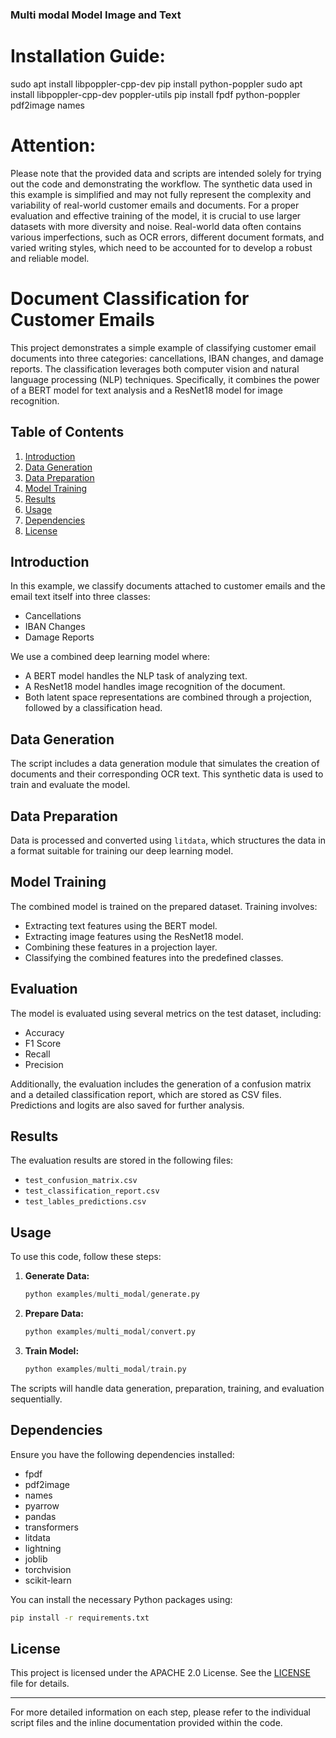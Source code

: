 ### Multi modal Model Image and Text

# Installation Guide:

sudo apt install libpoppler-cpp-dev
pip install python-poppler
sudo apt install libpoppler-cpp-dev poppler-utils
pip install fpdf python-poppler pdf2image names

# Attention:

Please note that the provided data and scripts are intended solely for trying out the code and demonstrating the workflow. The synthetic data used in this example is simplified and may not fully represent the complexity and variability of real-world customer emails and documents. For a proper evaluation and effective training of the model, it is crucial to use larger datasets with more diversity and noise. Real-world data often contains various imperfections, such as OCR errors, different document formats, and varied writing styles, which need to be accounted for to develop a robust and reliable model.

# Document Classification for Customer Emails

This project demonstrates a simple example of classifying customer email documents into three categories: cancellations, IBAN changes, and damage reports. The classification leverages both computer vision and natural language processing (NLP) techniques. Specifically, it combines the power of a BERT model for text analysis and a ResNet18 model for image recognition.

## Table of Contents

1. [Introduction](#introduction)
1. [Data Generation](#data-generation)
1. [Data Preparation](#data-preparation)
1. [Model Training](#model-training)
1. [Results](#results)
1. [Usage](#usage)
1. [Dependencies](#dependencies)
1. [License](#license)

## Introduction

In this example, we classify documents attached to customer emails and the email text itself into three classes:

- Cancellations
- IBAN Changes
- Damage Reports

We use a combined deep learning model where:

- A BERT model handles the NLP task of analyzing text.
- A ResNet18 model handles image recognition of the document.
- Both latent space representations are combined through a projection, followed by a classification head.

## Data Generation

The script includes a data generation module that simulates the creation of documents and their corresponding OCR text. This synthetic data is used to train and evaluate the model.

## Data Preparation

Data is processed and converted using `litdata`, which structures the data in a format suitable for training our deep learning model.

## Model Training

The combined model is trained on the prepared dataset. Training involves:

- Extracting text features using the BERT model.
- Extracting image features using the ResNet18 model.
- Combining these features in a projection layer.
- Classifying the combined features into the predefined classes.

## Evaluation

The model is evaluated using several metrics on the test dataset, including:

- Accuracy
- F1 Score
- Recall
- Precision

Additionally, the evaluation includes the generation of a confusion matrix and a detailed classification report, which are stored as CSV files. Predictions and logits are also saved for further analysis.

## Results

The evaluation results are stored in the following files:

- `test_confusion_matrix.csv`
- `test_classification_report.csv`
- `test_lables_predictions.csv`

## Usage

To use this code, follow these steps:

1. **Generate Data:**

   ```python
   python examples/multi_modal/generate.py
   ```

1. **Prepare Data:**

   ```python
   python examples/multi_modal/convert.py
   ```

1. **Train Model:**

   ```python
   python examples/multi_modal/train.py
   ```

The scripts will handle data generation, preparation, training, and evaluation sequentially.

## Dependencies

Ensure you have the following dependencies installed:

- fpdf
- pdf2image
- names
- pyarrow
- pandas
- transformers
- litdata
- lightning
- joblib
- torchvision
- scikit-learn

You can install the necessary Python packages using:

```bash
pip install -r requirements.txt
```

## License

This project is licensed under the APACHE 2.0 License. See the [LICENSE](LICENSE) file for details.

______________________________________________________________________

For more detailed information on each step, please refer to the individual script files and the inline documentation provided within the code.
